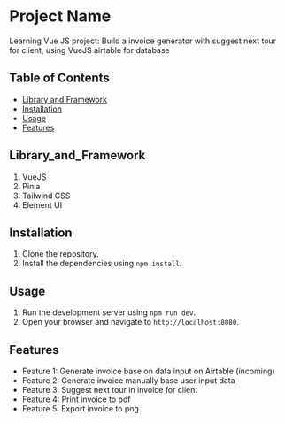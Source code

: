 # Project Name

Learning Vue JS project: Build a invoice generator with suggest next tour for client, using VueJS airtable for database

## Table of Contents

- [Library and Framework](#Library_and_Framework)
- [Installation](#installation)
- [Usage](#usage)
- [Features](#features)

## Library_and_Framework

1. VueJS
2. Pinia
3. Tailwind CSS
4. Element UI

## Installation

1. Clone the repository.
2. Install the dependencies using `npm install`.

## Usage

1. Run the development server using `npm run dev`.
2. Open your browser and navigate to `http://localhost:8080`.

## Features

- Feature 1: Generate invoice base on data input on Airtable (incoming)
- Feature 2: Generate invoice manually base user input data
- Feature 3: Suggest next tour in invoice for client 
- Feature 4: Print invoice to pdf
- Feature 5: Export invoice to png 
